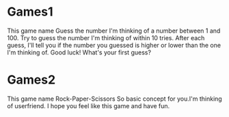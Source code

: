 # Games1
This game name Guess the number
I'm thinking of a number between 1 and 100. Try to guess the number 
I'm thinking of within 10 tries. After each guess, I'll tell you if the 
number you guessed is higher or lower than the one I'm thinking of. 
Good luck! What's your first guess?
# Games2
This game name Rock-Paper-Scissors
So basic concept for you.I'm thinking of userfriend.
I hope you feel like this game and have fun.
